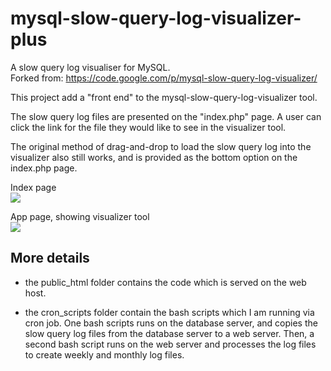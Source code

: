 # mysql-slow-query-log-visualizer-plus
A slow query log visualiser for MySQL. <br />
Forked from: 
https://code.google.com/p/mysql-slow-query-log-visualizer/ <br />


This project add a "front end" to the mysql-slow-query-log-visualizer tool.   <br />

The slow query log files are presented on the "index.php" page.  A user can click the link for the file they would like to see in the visualizer tool.

The original method of drag-and-drop to load the slow query log into the visualizer also still works, and is provided as the bottom option on the index.php page.


Index page <br />
<img src="http://macmillian.net/mysql-slow-query-log-plus/images/screenshot-index.png" />

App page, showing visualizer tool<br />
<img src="http://macmillian.net/mysql-slow-query-log-plus/images/screenshot-orig.png" />

## More details
* the public_html folder contains the code which is served on the web host.  

* the cron_scripts folder contain the bash scripts which I am running via cron job.  One bash scripts runs on the database server, and copies the slow query log files from the database server to a web server.  Then, a second bash script runs on the web server and processes the log files to create weekly and monthly log files. 
